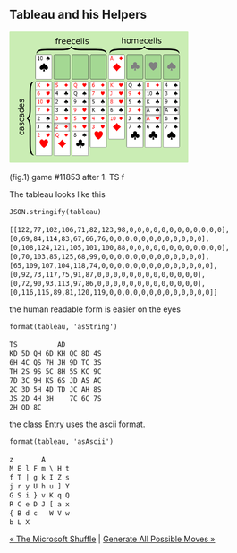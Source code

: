 ## Tableau and his Helpers

<img src='i/layout.png'>

(fig.1) game #11853 after 1. TS f

The tableau looks like this

```
JSON.stringify(tableau)

[[122,77,102,106,71,82,123,98,0,0,0,0,0,0,0,0,0,0,0,0],
[0,69,84,114,83,67,66,76,0,0,0,0,0,0,0,0,0,0,0,0],
[0,108,124,121,105,101,100,88,0,0,0,0,0,0,0,0,0,0,0,0],
[0,70,103,85,125,68,99,0,0,0,0,0,0,0,0,0,0,0,0,0],
[65,109,107,104,118,74,0,0,0,0,0,0,0,0,0,0,0,0,0,0],
[0,92,73,117,75,91,87,0,0,0,0,0,0,0,0,0,0,0,0,0],
[0,72,90,93,113,97,86,0,0,0,0,0,0,0,0,0,0,0,0,0],
[0,116,115,89,81,120,119,0,0,0,0,0,0,0,0,0,0,0,0,0]]
```

the human readable form is easier on the eyes

```
format(tableau, 'asString')

TS          AD          
KD 5D QH 6D KH QC 8D 4S 
6H 4C QS 7H JH 9D TC 3S 
TH 2S 9S 5C 8H 5S KC 9C 
7D 3C 9H KS 6S JD AS AC 
2C 3D 5H 4D TD JC AH 8S 
JS 2D 4H 3H    7C 6C 7S 
2H QD 8C 
```
the class Entry uses the ascii format.

```
format(tableau, 'asAscii')

z       A       
M E l F m \ H t 
f T | g k I Z s 
j r y U h u ] Y 
G S i } v K q Q 
R C e D J [ a x 
{ B d c   W V w 
b L X           
```

[« The Microsoft Shuffle](shuffle.md) | [Generate All Possible Moves »](gen.md) 


